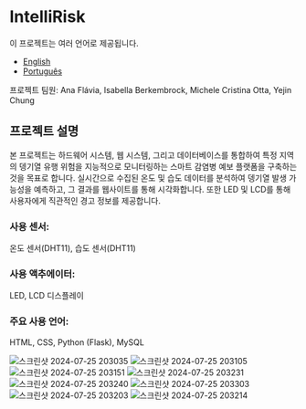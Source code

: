 # IntelliRisk

이 프로젝트는 여러 언어로 제공됩니다.
- [English](README.md)
- [Português](README.pt.md)

  
  
프로젝트 팀원: Ana Flávia, Isabella Berkembrock, Michele Cristina Otta, Yejin Chung

<h2>프로젝트 설명</h2>
본 프로젝트는  하드웨어 시스템, 웹 시스템, 그리고 데이터베이스를 통합하여 특정 지역의 뎅기열 유행 위험을 지능적으로 모니터링하는 스마트 감염병 예보 플랫폼을 구축하는 것을 목표로 합니다. 실시간으로 수집된 온도 및 습도 데이터를 분석하여 뎅기열 발생 가능성을 예측하고, 그 결과를 웹사이트를 통해 시각화합니다. 또한 LED 및 LCD를 통해 사용자에게 직관적인 경고 정보를 제공합니다.

<h3>사용 센서:</h3> 온도 센서(DHT11), 습도 센서(DHT11)
<h3>사용 액추에이터:</h3> LED, LCD 디스플레이
<h3>주요 사용 언어:</h3> HTML, CSS, Python (Flask), MySQL

![스크린샷 2024-07-25 203035](https://github.com/user-attachments/assets/638825a6-7b35-4d36-8c6a-6f54e289bc61)
![스크린샷 2024-07-25 203105](https://github.com/user-attachments/assets/0316fda4-4dcb-4a0d-9499-e9d91f2c8fae)
![스크린샷 2024-07-25 203151](https://github.com/user-attachments/assets/61cd375b-c995-4298-864b-a6bbff0a2424)
![스크린샷 2024-07-25 203231](https://github.com/user-attachments/assets/18bcc3c1-5de0-4238-be01-ae33d8f90cfe)
![스크린샷 2024-07-25 203240](https://github.com/user-attachments/assets/653192c4-7066-4d67-b99a-13b575ae5b11)
![스크린샷 2024-07-25 203303](https://github.com/user-attachments/assets/57bde822-8a70-4d15-8af4-6a15fda5df34)
![스크린샷 2024-07-25 203203](https://github.com/user-attachments/assets/e80a4598-8b3c-47c6-9b3b-41142cf1510f)
![스크린샷 2024-07-25 203214](https://github.com/user-attachments/assets/6d0c5161-9b97-46a8-bef3-6ca369ec0bb0)




